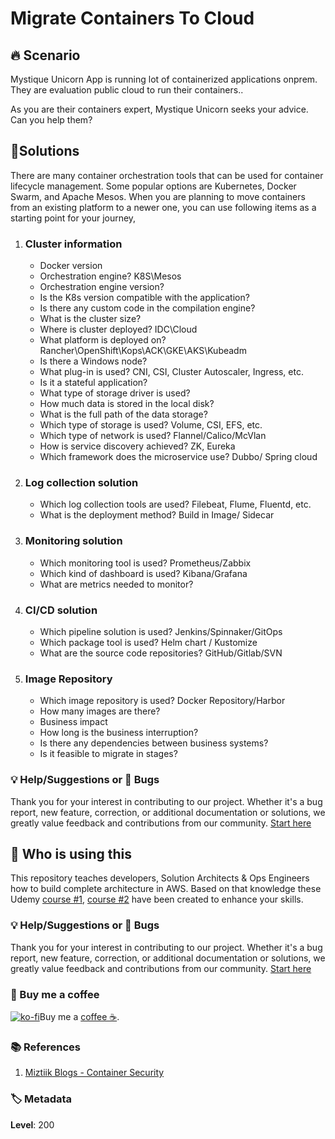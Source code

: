 # Migrate Containers To Cloud

## 🔥 Scenario

Mystique Unicorn App is running lot of containerized applications onprem. They are evaluation public cloud to run their containers..

As you are their containers expert, Mystique Unicorn seeks your advice. Can you help them?

## 🎯Solutions

There are many container orchestration tools that can be used for container lifecycle management. Some popular options are Kubernetes, Docker Swarm, and Apache Mesos. When you are planning to move containers from an existing platform to a newer one, you can use following items as a starting point for your journey,

1. ### Cluster information

   - Docker version
   - Orchestration engine? K8S\Mesos
   - Orchestration engine version?
   - Is the K8s version compatible with the application?
   - Is there any custom code in the compilation engine?
   - What is the cluster size?
   - Where is cluster deployed? IDC\Cloud
   - What platform is deployed on? Rancher\OpenShift\Kops\ACK\GKE\AKS\Kubeadm
   - Is there a Windows node?
   - What plug-in is used? CNI, CSI, Cluster Autoscaler, Ingress, etc.
   - Is it a stateful application?
   - What type of storage driver is used?
   - How much data is stored in the local disk?
   - What is the full path of the data storage?
   - Which type of storage is used? Volume, CSI, EFS, etc.
   - Which type of network is used? Flannel/Calico/McVlan
   - How is service discovery achieved? ZK, Eureka
   - Which framework does the microservice use? Dubbo/ Spring cloud

1. ### Log collection solution

   - Which log collection tools are used? Filebeat, Flume, Fluentd, etc.
   - What is the deployment method? Build in Image/ Sidecar

1. ### Monitoring solution

   - Which monitoring tool is used? Prometheus/Zabbix
   - Which kind of dashboard is used? Kibana/Grafana
   - What are metrics needed to monitor?

1. ### CI/CD solution

   - Which pipeline solution is used? Jenkins/Spinnaker/GitOps
   - Which package tool is used? Helm chart / Kustomize
   - What are the source code repositories? GitHub/Gitlab/SVN

1. ### Image Repository

   - Which image repository is used? Docker Repository/Harbor
   - How many images are there?
   - Business impact
   - How long is the business interruption?
   - Is there any dependencies between business systems?
   - Is it feasible to migrate in stages?

### 💡 Help/Suggestions or 🐛 Bugs

Thank you for your interest in contributing to our project. Whether it's a bug report, new feature, correction, or additional documentation or solutions, we greatly value feedback and contributions from our community. [Start here][200]

## 📌 Who is using this

This repository teaches developers, Solution Architects & Ops Engineers how to build complete architecture in AWS. Based on that knowledge these Udemy [course #1][103], [course #2][102] have been created to enhance your skills.

### 💡 Help/Suggestions or 🐛 Bugs

Thank you for your interest in contributing to our project. Whether it's a bug report, new feature, correction, or additional documentation or solutions, we greatly value feedback and contributions from our community. [Start here][200]

### 👋 Buy me a coffee

[![ko-fi](https://www.ko-fi.com/img/githubbutton_sm.svg)](https://ko-fi.com/Q5Q41QDGK)Buy me a [coffee ☕][900].

### 📚 References

1. [Miztiik Blogs - Container Security][1]

### 🏷️ Metadata

**Level**: 200

[1]: https://github.com/miztiik/aws-real-time-use-cases/tree/master/300-Security-Containers
[101]: https://www.udemy.com/course/aws-cloud-security-proactive-way/?referralCode=71DC542AD4481309A441
[102]: https://www.udemy.com/course/aws-cloud-development-kit-from-beginner-to-professional/?referralCode=E15D7FB64E417C547579
[103]: https://www.udemy.com/course/aws-cloudformation-basics?referralCode=93AD3B1530BC871093D6
[200]: https://github.com/miztiik/aws-real-time-use-cases/issues
[899]: https://www.udemy.com/user/n-kumar/
[900]: https://ko-fi.com/miztiik
[901]: https://ko-fi.com/Q5Q41QDGK
